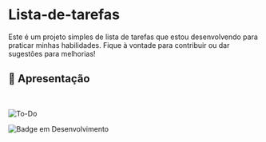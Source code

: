 # Lista-de-tarefas

Este é um projeto simples de lista de tarefas que estou desenvolvendo para praticar minhas habilidades. Fique à vontade para contribuir ou dar sugestões para melhorias!

## :hammer: Apresentação
</br>


![To-Do](https://user-images.githubusercontent.com/95131108/194714737-37cdf0d4-9cf4-48ee-8372-f6cebfd4d244.png)

![Badge em Desenvolvimento](http://img.shields.io/static/v1?label=STATUS&message=EM%20DESENVOLVIMENTO&color=GREEN&style=for-the-badge)
